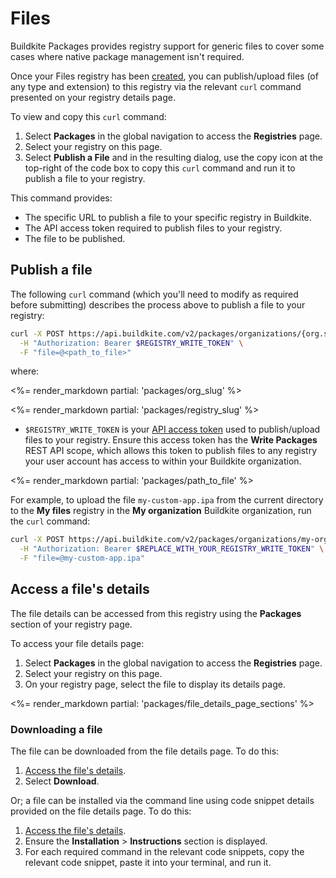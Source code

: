 
# Files

Buildkite Packages provides registry support for generic files to cover some cases where native package management isn't required.

Once your Files registry has been [created](/docs/packages/manage-registries#create-a-registry), you can publish/upload files (of any type and extension) to this registry via the relevant `curl` command presented on your registry details page.

To view and copy this `curl` command:

1. Select **Packages** in the global navigation to access the **Registries** page.
1. Select your registry on this page.
1. Select **Publish a File** and in the resulting dialog, use the copy icon at the top-right of the code box to copy this `curl` command and run it to publish a file to your registry.

This command provides:

- The specific URL to publish a file to your specific registry in Buildkite.
- The API access token required to publish files to your registry.
- The file to be published.

## Publish a file

The following `curl` command (which you'll need to modify as required before submitting) describes the process above to publish a file to your registry:

```bash
curl -X POST https://api.buildkite.com/v2/packages/organizations/{org.slug}/registries/{registry.slug}/packages \
  -H "Authorization: Bearer $REGISTRY_WRITE_TOKEN" \
  -F "file=@<path_to_file>"
```

where:

<%= render_markdown partial: 'packages/org_slug' %>

<%= render_markdown partial: 'packages/registry_slug' %>

- `$REGISTRY_WRITE_TOKEN` is your [API access token](https://buildkite.com/user/api-access-tokens) used to publish/upload files to your registry. Ensure this access token has the **Write Packages** REST API scope, which allows this token to publish files to any registry your user account has access to within your Buildkite organization.

<%= render_markdown partial: 'packages/path_to_file' %>

For example, to upload the file `my-custom-app.ipa` from the current directory to the **My files** registry in the **My organization** Buildkite organization, run the `curl` command:

```bash
curl -X POST https://api.buildkite.com/v2/packages/organizations/my-organization/registries/my-files/packages \
  -H "Authorization: Bearer $REPLACE_WITH_YOUR_REGISTRY_WRITE_TOKEN" \
  -F "file=@my-custom-app.ipa"
```

## Access a file's details

The file details can be accessed from this registry using the **Packages** section of your registry page.

To access your file details page:

1. Select **Packages** in the global navigation to access the **Registries** page.
1. Select your registry on this page.
1. On your registry page, select the file to display its details page.

<%= render_markdown partial: 'packages/file_details_page_sections' %>

### Downloading a file

The file can be downloaded from the file details page. To do this:

1. [Access the file's details](#access-a-files-details).
1. Select **Download**.

Or; a file can be installed via the command line using code snippet details provided on the file details page. To do this:

1. [Access the file's details](#access-a-files-details).
1. Ensure the **Installation** > **Instructions** section is displayed.
1. For each required command in the relevant code snippets, copy the relevant code snippet, paste it into your terminal, and run it.
